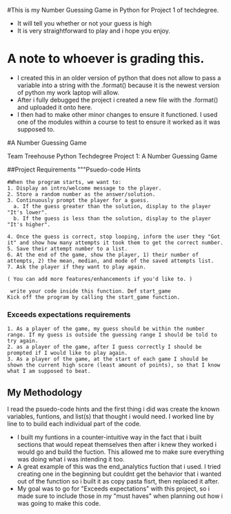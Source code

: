 #This is my Number Guessing Game in Python for Project 1 of techdegree.
   - It will tell you whether or not your guess is high
   - It is very straightforward to play and i hope you enjoy.

# A note to whoever is grading this.
   - I created this in an older version of python that does not allow to pass a variable into a string with the .format() because it is the newest version of python my work laptop will allow.
   - After i fully debugged the project i created a new file with the .format() and uploaded it onto here.
   - I then had to make other minor changes to ensure it functioned. I used one of the modules within a course to test to ensure it worked as it was supposed to.

#A Number Guessing Game

Team Treehouse Python Techdegree Project 1: A Number Guessing Game

##Project Requirements
"""Psuedo-code Hints
    
    #When the program starts, we want to:
    1. Display an intro/welcome message to the player.
    2. Store a random number as the answer/solution.
    3. Continuously prompt the player for a guess.
      a. If the guess greater than the solution, display to the player "It's lower".
      b. If the guess is less than the solution, display to the player "It's higher".
    
    4. Once the guess is correct, stop looping, inform the user they "Got it" and show how many attempts it took them to get the correct number.
    5. Save their attempt number to a list.
    6. At the end of the game, show the player, 1) their number of attempts, 2) the mean, median, and mode of the saved attempts list.
    7. Ask the player if they want to play again.
    
    ( You can add more features/enhancements if you'd like to. )
    
     write your code inside this function. Def start_game
    Kick off the program by calling the start_game function.

### Exceeds expectations requirements

    1. As a player of the game, my guess should be within the number range. If my guess is outside the guessing range I should be told to try again.
    2. as a player of the game, after I guess correctly I should be prompted if I would like to play again.
    3. As a player of the game, at the start of each game I should be shown the current high score (least amount of points), so that I know what I am supposed to beat.

## My Methodology

I read the psuedo-code hints and the first thing i did was create the known variables, funtions, and list(s) that thought i would need.
I worked line by line to to build each individual part of the code.
  - I built my funtions in a counter-intuitive way in the fact that i built sections that would repeat themselves then after i knew they worked i would go and build the fuction. This allowed me to make sure everything was doing what i was intending it too.
  -   A great example of this was the end_analytics fuction that i used. I tried creating one in the beginning but couldnt get the behavior that i wanted out of the function so i built it as copy pasta fisrt, then replaced it after.
  -   My goal was to go for "Exceeds expectations" with this project, so i made sure to include those in my "must haves" when planning out how i was going to make this code.
